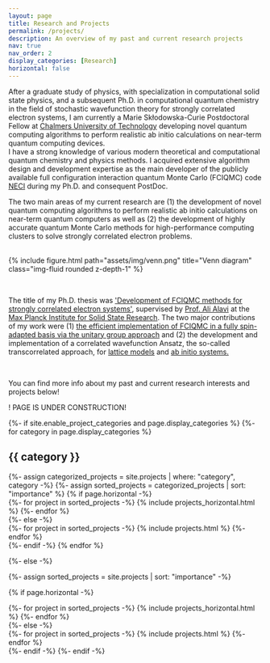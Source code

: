 ```yaml
---
layout: page
title: Research and Projects
permalink: /projects/
description: An overview of my past and current research projects
nav: true
nav_order: 2
display_categories: [Research]
horizontal: false
---
```


After a graduate study of physics, with specialization in computational solid state physics, and a subsequent Ph.D. in computational quantum chemistry in the field of stochastic wavefunction theory for strongly correlated electron systems, I am currently a Marie Skłodowska-Curie Postdoctoral Fellow at <a href='https://www.chalmers.se/en/persons/dobrautz/'>Chalmers University of Technology</a> developing novel quantum computing algorithms to perform realistic ab initio calculations on near-term quantum computing devices. <br>
I have a strong knowledge of various modern theoretical and computational quantum chemistry and physics methods. 
I acquired extensive algorithm design and development expertise as the main developer of the publicly available full configuration interaction quantum Monte Carlo (FCIQMC) code <a href='https://github.com/ghb24/NECI_STABLE'>NECI</a> during my Ph.D. and consequent PostDoc.
<br>

The two main areas of my current research are (1) the development of novel quantum computing algorithms to perform realistic ab initio calculations on near-term quantum computers as well as (2) the development of highly accurate quantum Monte Carlo methods for high-performance computing clusters to solve strongly correlated electron problems. <br><br>

{% include figure.html path="assets/img/venn.png" title="Venn diagram" class="img-fluid rounded z-depth-1" %} 

<br>

The title of my Ph.D. thesis was <a href='http://dx.doi.org/10.18419/opus-10593'>'Development of FCIQMC methods for strongly correlated electron systems'</a>, supervised by <a href='https://en.wikipedia.org/wiki/Ali_Alavi'>Prof. Ali Alavi</a> at the <a href='https://www.fkf.mpg.de/en'>Max Planck Institute for Solid State Research</a>. The two major contributions of my work were (1) <a href='https://pubs.aip.org/aip/jcp/article/151/9/094104/197502/Efficient-formulation-of-full-configuration'>the efficient implementation of FCIQMC in a fully spin-adapted basis via the unitary group approach</a> and (2) the development and implementation of a correlated wavefunction Ansatz, the so-called transcorrelated approach, for <a href='https://journals.aps.org/prb/abstract/10.1103/PhysRevB.99.075119'>lattice models</a> and <a href='https://pubs.aip.org/aip/jcp/article/151/6/061101/561008'>ab initio systems.</a>

<br>

You can find more info about my past and current research interests and projects below!

! PAGE IS UNDER CONSTRUCTION!

<!-- pages/projects.md -->
<div class="projects">
{%- if site.enable_project_categories and page.display_categories %}
  <!-- Display categorized projects -->
  {%- for category in page.display_categories %}
  <h2 class="category">{{ category }}</h2>
  {%- assign categorized_projects = site.projects | where: "category", category -%}
  {%- assign sorted_projects = categorized_projects | sort: "importance" %}
  <!-- Generate cards for each project -->
  {% if page.horizontal -%}
  <div class="container">
    <div class="row row-cols-2">
    {%- for project in sorted_projects -%}
      {% include projects_horizontal.html %}
    {%- endfor %}
    </div>
  </div>
  {%- else -%}
  <div class="grid">
    {%- for project in sorted_projects -%}
      {% include projects.html %}
    {%- endfor %}
  </div>
  {%- endif -%}
  {% endfor %}

{%- else -%}
<!-- Display projects without categories -->
  {%- assign sorted_projects = site.projects | sort: "importance" -%}
  <!-- Generate cards for each project -->
  {% if page.horizontal -%}
  <div class="container">
    <div class="row row-cols-2">
    {%- for project in sorted_projects -%}
      {% include projects_horizontal.html %}
    {%- endfor %}
    </div>
  </div>
  {%- else -%}
  <div class="grid">
    {%- for project in sorted_projects -%}
      {% include projects.html %}
    {%- endfor %}
  </div>
  {%- endif -%}
{%- endif -%}
</div>
